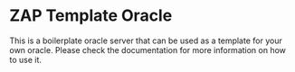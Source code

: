 # ZAP Template Oracle

This is a boilerplate oracle server that can be used as a template for your own oracle.
Please check the documentation for more information on how to use it.
